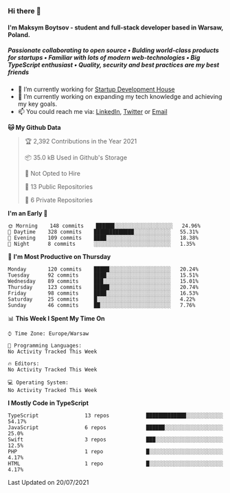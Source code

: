 ### Hi there 👋
#### I'm Maksym Boytsov - student and full-stack developer based in Warsaw, Poland.

##### Passionate collaborating to open source • Bulding world-class products for startups • Familiar with lots of modern web-technologies • Big TypeScript enthusiast • Quality, security and best practices are my best friends

- 💼 I’m currently working for [Startup Development House](https://start-up.house/en)
- 🔭 I’m currently working on expanding my tech knowledge and achieving my key goals.
- 📫 You could reach me via: [LinkedIn](https://www.linkedin.com/in/maksym-boytsov/), [Twitter](https://twitter.com/maksymboytsov) or [Email](mailto:maksym.boytsov@gmail.com?subject=[GitHub])

<!--START_SECTION:waka-->
**🐱 My Github Data** 

> 🏆 2,392 Contributions in the Year 2021
 > 
> 📦 35.0 kB Used in Github's Storage 
 > 
> 🚫 Not Opted to Hire
 > 
> 📜 13 Public Repositories 
 > 
> 🔑 6 Private Repositories  
 > 
**I'm an Early 🐤** 

```text
🌞 Morning    148 commits    ██████░░░░░░░░░░░░░░░░░░░   24.96% 
🌆 Daytime    328 commits    █████████████░░░░░░░░░░░░   55.31% 
🌃 Evening    109 commits    ████░░░░░░░░░░░░░░░░░░░░░   18.38% 
🌙 Night      8 commits      ░░░░░░░░░░░░░░░░░░░░░░░░░   1.35%

```
📅 **I'm Most Productive on Thursday** 

```text
Monday       120 commits    █████░░░░░░░░░░░░░░░░░░░░   20.24% 
Tuesday      92 commits     ████░░░░░░░░░░░░░░░░░░░░░   15.51% 
Wednesday    89 commits     ███░░░░░░░░░░░░░░░░░░░░░░   15.01% 
Thursday     123 commits    █████░░░░░░░░░░░░░░░░░░░░   20.74% 
Friday       98 commits     ████░░░░░░░░░░░░░░░░░░░░░   16.53% 
Saturday     25 commits     █░░░░░░░░░░░░░░░░░░░░░░░░   4.22% 
Sunday       46 commits     ██░░░░░░░░░░░░░░░░░░░░░░░   7.76%

```


📊 **This Week I Spent My Time On** 

```text
⌚︎ Time Zone: Europe/Warsaw

💬 Programming Languages: 
No Activity Tracked This Week

🔥 Editors: 
No Activity Tracked This Week

💻 Operating System: 
No Activity Tracked This Week

```

**I Mostly Code in TypeScript** 

```text
TypeScript               13 repos            █████████████░░░░░░░░░░░░   54.17% 
JavaScript               6 repos             ██████░░░░░░░░░░░░░░░░░░░   25.0% 
Swift                    3 repos             ███░░░░░░░░░░░░░░░░░░░░░░   12.5% 
PHP                      1 repo              █░░░░░░░░░░░░░░░░░░░░░░░░   4.17% 
HTML                     1 repo              █░░░░░░░░░░░░░░░░░░░░░░░░   4.17%

```



 Last Updated on 20/07/2021
<!--END_SECTION:waka-->
